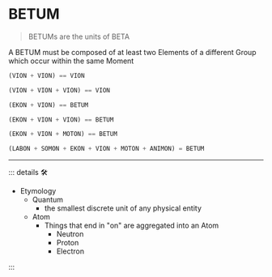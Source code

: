 # BETUM

> BETUMs are the units of BETA

A BETUM must be composed of at least two Elements of a different Group which occur within the same Moment

```py
(VION + VION) == VION

(VION + VION + VION) == VION

(EKON + VION) == BETUM

(EKON + VION + VION) == BETUM

(EKON + VION + MOTON) == BETUM

(LABON + SOMON + EKON + VION + MOTON + ANIMON) = BETUM

```

---

<!-- =================================================== -->
<!-- =================================================== -->
<!-- =================================================== -->
<!-- =================================================== -->
<!-- =================================================== -->
::: details 🛠

- Etymology
    - Quantum
        - the smallest discrete unit of any physical entity
    - Atom
        - Things that end in "on" are aggregated into an Atom
            - Neutron
            - Proton
            - Electron

:::
